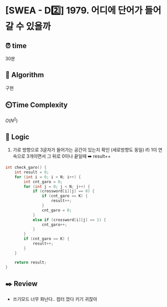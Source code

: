 # [SWEA - D2️⃣] 1979. 어디에 단어가 들어갈 수 있을까
 
## ⏰  **time**

30분

## :pushpin: **Algorithm**

구현

## ⏲️**Time Complexity**

$O(N^2)$

## :round_pushpin: **Logic**
1. 가로 방향으로 3글자가 들어가는 공간이 있는지 확인 (세로방향도 동일)
   if) 1이 연속으로 3개이면서 그 뒤로 0이나 끝일때 ➡️ result++
```cpp
int check_garo() {
	int result = 0;
	for (int i = 0; i < N; i++) {
		int cnt_garo = 0;
		for (int j = 0; j < N; j++) {
			if (crossword[i][j] == 0) {
				if (cnt_garo == K) {
					result++;
				}
				cnt_garo = 0;
			}
			else if (crossword[i][j] == 1) {
				cnt_garo++;
			}
		}
        if (cnt_garo == K) {
			result++;
		}
	}

	return result;
}
```

## :black_nib: **Review**
- 쓰기모드 너무 화난다.. 컴터 껐다 키기 귀찮아
